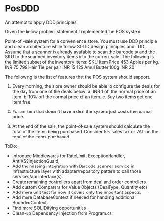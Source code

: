 # PosDDD
An attempt to apply DDD principles 

Given the below problem statement I implemented the POS system.


Point-of -sale system for a convenience store. You must use DDD principle and clean architecture while follow SOLID design principles and TDD.
Assume that a scanner is already available to scan the barcode to add the SKU to the scanned inventory items into the current sale.
The following is the limited subset of the inventory items:
SKU	Item			          Price
453	Apples per kg.		  INR 75
799	Hair Tie per pair		INR 15
125	Amul Butter 100g	  INR 20

The following is the list of features that the POS system should support.
1.	Every morning, the store owner should be able to configure the deals for the day from one of the deals below:
a.	INR 1 off the normal price of an item.
b.	10% off the normal price of an item.
c.	Buy two items get one item free.

2.	For an item that doesn’t have a deal the system just costs the normal price.
3.	At the end of the sale, the point-of-sale system should calculate the total of the items being purchased. Consider 5% sales tax or VAT on the total of the items purchased.




ToDo:
- Introduce Middlewares for RateLimit, ExceptionHandler, AntiXSSInjectionGuard, 
- Add the missing integration with Barcode scanner service in Infrastructure layer 
  with adapter/repository pattern to call those services/api interface(s).
- Create remaining controllers apart from deal and order controllers
- Add custom Comparers for Value Objects (DealType, Quantity etc)
- Add more unit test for now it covers only the important aspects.
- Add more DatabaseContext if needed for handling additional BoundedContext.
- Find more SOLIDifying opportunities
- Clean-up Dependency Injection from Program.cs
